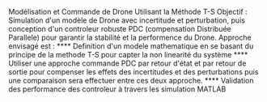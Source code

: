 Modélisation et Commande de Drone Utilisant la Méthode T-S
Objectif : Simulation d'un modèle de Drone avec incertitude et perturbation, puis conception d'un controleur robuste PDC (compensation Distribuée Parallele) pour garantir la stabilité et la performence du Drone.
Approche envisagé est :
**** Definition d'un modele mathematique en se basant du principe de la methode T-S pour capter la non linearité du système
**** Utiliser une approche commande PDC par retour d'état et par retour de sortie pour compenser les effets des incertitudes et des perturbations puis
une comparaison sera effectuer entre ces deux approche.
**** Validation des performance des controleur à travers les simulation MATLAB
